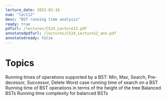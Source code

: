 ```yaml
---
lecture_date: 2022-02-16
num: "lect12"
desc: "BST running time analysis"
ready: true
pdfurl: /lectures/CS24_Lecture12.pdf
annotatedpdfurl: /lectures/CS24_Lecture12_ann.pdf
annotatedready: false	
---
```


# Topics

Running times of operations supported by a BST: Min, Max, Search, Pre-decessor, Successor, Delete
Worst case running time of search on a BST
Running time of BST operations in terms of the height of the tree
Balanced BSTs
Running time complexity for balanced BSTs
